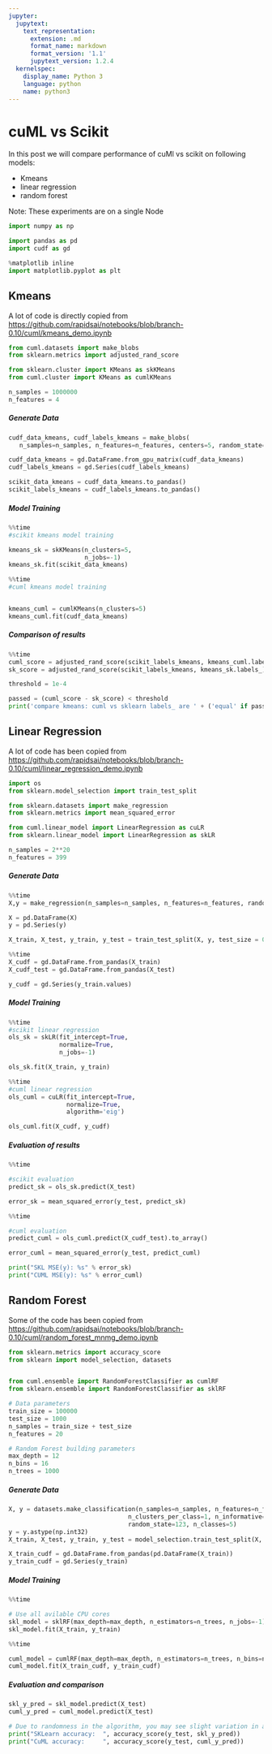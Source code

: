 ```yaml
---
jupyter:
  jupytext:
    text_representation:
      extension: .md
      format_name: markdown
      format_version: '1.1'
      jupytext_version: 1.2.4
  kernelspec:
    display_name: Python 3
    language: python
    name: python3
---
```


# cuML vs Scikit

In this post we will compare performance of cuMl vs scikit on following models:
- Kmeans
- linear regression
- random forest

Note: These experiments are on a single Node

```python
import numpy as np

import pandas as pd
import cudf as gd

%matplotlib inline
import matplotlib.pyplot as plt
```

## Kmeans

A lot of code is directly copied from https://github.com/rapidsai/notebooks/blob/branch-0.10/cuml/kmeans_demo.ipynb

```python
from cuml.datasets import make_blobs
from sklearn.metrics import adjusted_rand_score

from sklearn.cluster import KMeans as skKMeans
from cuml.cluster import KMeans as cumlKMeans
```

```python
n_samples = 1000000
n_features = 4
```

##### Generate Data

```python
cudf_data_kmeans, cudf_labels_kmeans = make_blobs(
   n_samples=n_samples, n_features=n_features, centers=5, random_state=7)

cudf_data_kmeans = gd.DataFrame.from_gpu_matrix(cudf_data_kmeans)
cudf_labels_kmeans = gd.Series(cudf_labels_kmeans)
```

```python
scikit_data_kmeans = cudf_data_kmeans.to_pandas()
scikit_labels_kmeans = cudf_labels_kmeans.to_pandas()
```

##### Model Training

```python
%%time
#scikit kmeans model training

kmeans_sk = skKMeans(n_clusters=5,
                     n_jobs=-1)
kmeans_sk.fit(scikit_data_kmeans)
```

```python
%%time
#cuml kmeans model training


kmeans_cuml = cumlKMeans(n_clusters=5)
kmeans_cuml.fit(cudf_data_kmeans)
```

##### Comparison of results

```python
%%time
cuml_score = adjusted_rand_score(scikit_labels_kmeans, kmeans_cuml.labels_)
sk_score = adjusted_rand_score(scikit_labels_kmeans, kmeans_sk.labels_)
```

```python
threshold = 1e-4

passed = (cuml_score - sk_score) < threshold
print('compare kmeans: cuml vs sklearn labels_ are ' + ('equal' if passed else 'NOT equal'))
```

## Linear Regression

A lot of code has been copied from https://github.com/rapidsai/notebooks/blob/branch-0.10/cuml/linear_regression_demo.ipynb

```python
import os
from sklearn.model_selection import train_test_split

from sklearn.datasets import make_regression
from sklearn.metrics import mean_squared_error

from cuml.linear_model import LinearRegression as cuLR
from sklearn.linear_model import LinearRegression as skLR
```

```python
n_samples = 2**20
n_features = 399
```

##### Generate Data

```python
%%time
X,y = make_regression(n_samples=n_samples, n_features=n_features, random_state=0)

X = pd.DataFrame(X)
y = pd.Series(y)

X_train, X_test, y_train, y_test = train_test_split(X, y, test_size = 0.2, random_state=0)
```

```python
%%time
X_cudf = gd.DataFrame.from_pandas(X_train)
X_cudf_test = gd.DataFrame.from_pandas(X_test)

y_cudf = gd.Series(y_train.values)
```

##### Model Training

```python
%%time
#scikit linear regression
ols_sk = skLR(fit_intercept=True,
              normalize=True,
              n_jobs=-1)

ols_sk.fit(X_train, y_train)
```

```python
%%time
#cuml linear regression
ols_cuml = cuLR(fit_intercept=True,
                normalize=True,
                algorithm='eig')

ols_cuml.fit(X_cudf, y_cudf)
```

##### Evaluation of results

```python
%%time

#scikit evaluation
predict_sk = ols_sk.predict(X_test)

error_sk = mean_squared_error(y_test, predict_sk)
```

```python
%%time

#cuml evaluation
predict_cuml = ols_cuml.predict(X_cudf_test).to_array()

error_cuml = mean_squared_error(y_test, predict_cuml)
```

```python
print("SKL MSE(y): %s" % error_sk)
print("CUML MSE(y): %s" % error_cuml)
```

## Random Forest

Some of the code has been copied from https://github.com/rapidsai/notebooks/blob/branch-0.10/cuml/random_forest_mnmg_demo.ipynb

```python
from sklearn.metrics import accuracy_score
from sklearn import model_selection, datasets


from cuml.ensemble import RandomForestClassifier as cumlRF
from sklearn.ensemble import RandomForestClassifier as sklRF
```

```python
# Data parameters
train_size = 100000
test_size = 1000
n_samples = train_size + test_size
n_features = 20

# Random Forest building parameters
max_depth = 12
n_bins = 16
n_trees = 1000
```

##### Generate Data

```python
X, y = datasets.make_classification(n_samples=n_samples, n_features=n_features,
                                 n_clusters_per_class=1, n_informative=int(n_features / 3),
                                 random_state=123, n_classes=5)
y = y.astype(np.int32)
X_train, X_test, y_train, y_test = model_selection.train_test_split(X, y, test_size=test_size)
```

```python
X_train_cudf = gd.DataFrame.from_pandas(pd.DataFrame(X_train))
y_train_cudf = gd.Series(y_train)
```

##### Model Training

```python
%%time

# Use all avilable CPU cores
skl_model = sklRF(max_depth=max_depth, n_estimators=n_trees, n_jobs=-1)
skl_model.fit(X_train, y_train)
```

```python
%%time

cuml_model = cumlRF(max_depth=max_depth, n_estimators=n_trees, n_bins=n_bins)
cuml_model.fit(X_train_cudf, y_train_cudf)
```

##### Evaluation and comparison

```python
skl_y_pred = skl_model.predict(X_test)
cuml_y_pred = cuml_model.predict(X_test)

# Due to randomness in the algorithm, you may see slight variation in accuracies
print("SKLearn accuracy:  ", accuracy_score(y_test, skl_y_pred))
print("CuML accuracy:     ", accuracy_score(y_test, cuml_y_pred))
```

```python

```

